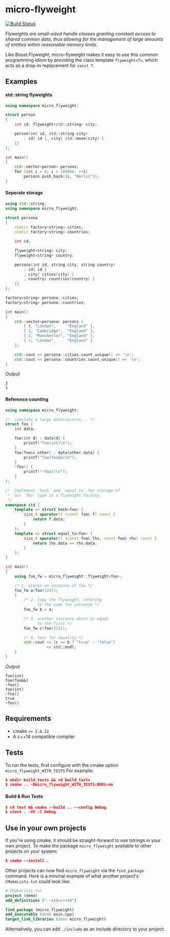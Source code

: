 # micro-flyweight
[![Build Status](https://travis-ci.org/rayglover/micro_flyweight.svg?branch=master)](https://travis-ci.org/rayglover/micro_flyweight)

_Flyweights are small-sized handle classes granting constant access to shared common data, thus allowing for the management of large amounts of entities within reasonable memory limits._ 

Like Boost.Flyweight, micro-flyweight makes it easy to use this common programming idiom by providing the class template `flyweight<T>`, which acts as a drop-in replacement for `const T`.

## Examples

#### std::string flyweights

```c++
using namespace micro_flyweight;

struct person
{
    int id; flyweight<std::string> city;

    person(int id, std::string city)
        : id{ id }, city{ std::move(city) }
    {}
};

int main()
{
    std::vector<person> persons;
    for (int i = 0; i < 100000; ++i)
        persons.push_back({i, "Berlin"});
}
```

#### Seperate storage

```c++
using std::string;
using namespace micro_flyweight;

struct persona
{
    static factory<string> cities;
    static factory<string> countries;

    int id;

    flyweight<string> city;
    flyweight<string> country;

    persona(int id, string city, string country)
        : id{ id }
        , city{ cities(city) }
        , country{ countries(country) }
    {}
};

factory<string> persona::cities;
factory<string> persona::countries;

int main()
{
    std::vector<persona> persons {
        { 0, "London",     "England" },
        { 1, "Cambridge",  "England" },
        { 2, "Manchester", "England" },
        { 3, "London",     "England" }
    };

    std::cout << persona::cities.count_unique() << '\n';
    std::cout << persona::countries.count_unique() << '\n';
}
```
_Output_
```
3
1
```

#### Reference counting

```c++
using namespace micro_flyweight;

/*  simulate a large datastucture... */
struct foo {
    int data;

    foo(int d) : data{d} {
        printf("foo(int)\n");
    }
    foo(foo&& other) : data{other.data} {
        printf("foo(foo&&)\n");
    }
    ~foo() {
        printf("~foo()\n");
    }
};

/*  Implement `hash` and `equal_to` for storage of 
 *  our `foo` type in a flyweight factory.
 */
namespace std {
    template <> struct hash<foo> {
        size_t operator() (const foo& f) const {
            return f.data;
        }
    };
    template <> struct equal_to<foo> {
        size_t operator() (const foo& lhs, const foo& rhs) const {
            return lhs.data == rhs.data;
        }
    };
}

int main()
{
    using foo_fw = micro_flyweight::flyweight<foo>;

    /* 1. stores an instance of foo */
    foo_fw a(foo(123));
    {
        /* 2. copy the flyweight, refering
              to the same foo instance */
        foo_fw b = a;

        /* 3. another instance which is equal
              to the first */
        foo_fw c(foo(123));

        /* 4. test for equality */
        std::cout << (c == b ? "true" : "false")
                  << std::endl;
    }
}
```
_Output_
```
foo(int)
foo(foo&&)
~foo()
foo(int)
~foo()
true
~foo()
```

## Requirements

- cmake `>= 2.8.12`
- A c++14 compatible compiler

## Tests

To run the tests, first configure with the cmake option `micro_flyweight_WITH_TESTS` For example:

```cmake
$ mkdir build_tests && cd build_tests
$ cmake .. -Dmicro_flyweight_WITH_TESTS:BOOL=on
```

#### Build & Run Tests

```cmake
$ cd test && cmake --build .. --config Debug
$ ctest . -VV -C Debug
```

## Use in your own projects

If you're using cmake, it should be straight-forward to use tstrings in your own project. To make the package `micro_flyweight` available to other projects on your system:

```cmake
$ cmake --install .
```

Other projects can now find `micro_flyweight` via the `find_package` command. Here is a minimal example of what another project's `CMakeLists.txt` could look like:

```cmake
# CMakeLists.txt
project (demo)
add_definitions ("--std=c++14")

find_package (micro_flyweight)
add_executable (demo main.cpp)
target_link_libraries (demo micro_flyweight)
```

Alternatively, you can add `./include` as an include directory to your project. 
